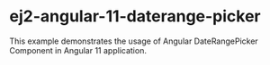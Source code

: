 # ej2-angular-11-daterange-picker
This example demonstrates the usage of Angular DateRangePicker  Component in Angular 11 application.
